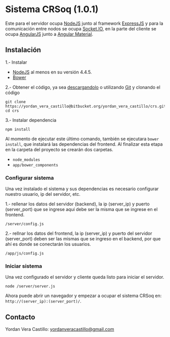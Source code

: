 # Sistema CRSoq (1.0.1)

Este para el servidor ocupa [NodeJS](https://nodejs.org/en/) junto al framework [ExpressJS](http://expressjs.com/es/) y para la comunicación entre  nodos se ocupa [Socket.IO](http://socket.io/), en la parte del cliente se ocupa [AngularJS](http://angularjs.org/) junto a [Angular Material](https://material.angularjs.org/latest/).


## Instalación

1.- Instalar
- [NodeJS](https://nodejs.org/en/) al menos en su versión 4.4.5.
- [Bower](https://bower.io/)

2.- Obtener el código, ya sea [descargandolo](https://yordan_vera_castillo@bitbucket.org/yordan_vera_castillo/crs.git) o utilizando [Git](https://git-scm.com/) y clonando el código

```
git clone https://yordan_vera_castillo@bitbucket.org/yordan_vera_castillo/crs.git
cd crs
```

3.- Instalar dependencia

```
npm install
```

Al momento de ejecutar este último comando, también se ejecutara `bower install`, que instalará las dependencias del frontend.
Al finalizar esta etapa en la carpeta del proyecto se crearán dos carpetas.

* `node_modules`
* `app/bower_components`

### Configurar sistema

Una vez instalado el sistema y sus dependencias es necesario configurar nuestro usuario, ip del servidor, etc.

1.- rellenar los datos del servidor (backend), la ip (server_ip) y puerto (server_port) que se ingrese aquí debe ser la misma que se ingrese en el frontend.

```
/server/config.js
```

2.- rellnar los datos del frontend, la ip (server_ip) y puerto del servidor (server_port) deben ser las mismas que se ingreso en el backend, por que ahí es donde se conectarán los usuarios.

```
/app/js/config.js
```


### Iniciar sistema

Una vez configurado el servidor y cliente queda listo para iniciar el servidor.

```
node /server/server.js
```

Ahora puede abrir un navegador y empezar a ocupar el sistema CRSoq en: `http://(server_ip):(server_port)/`.

## Contacto

Yordan Vera Castillo: yordanveracastillo@gmail.com